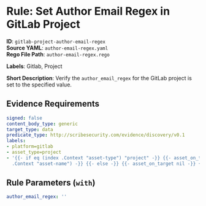 # Rule: Set Author Email Regex in GitLab Project

**ID**: `gitlab-project-author-email-regex`  
**Source YAML**: `author-email-regex.yaml`  
**Rego File Path**: `author-email-regex.rego`  

**Labels**: Gitlab, Project

**Short Description**: Verify the `author_email_regex` for the GitLab project is set to the specified value.

## Evidence Requirements

```yaml
signed: false
content_body_type: generic
target_type: data
predicate_type: http://scribesecurity.com/evidence/discovery/v0.1
labels:
- platform=gitlab
- asset_type=project
- '{{- if eq (index .Context "asset-type") "project" -}} {{- asset_on_target (index
  .Context "asset-name") -}} {{- else -}} {{- asset_on_target nil -}} {{- end -}}'
```
## Rule Parameters (`with`)

```yaml
author_email_regex: ''
```
